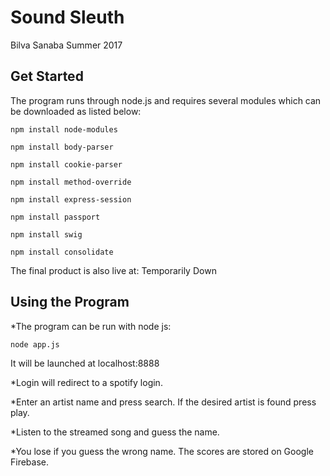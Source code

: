 # Sound Sleuth
Bilva Sanaba
Summer 2017

## Get Started
The program runs through node.js and requires several modules which can be downloaded as listed below: 

`npm install node-modules`

`npm install body-parser`

`npm install cookie-parser`

`npm install method-override`

`npm install express-session`

`npm install passport`

`npm install swig`

`npm install consolidate`

The final product is also live at: Temporarily Down

## Using the Program
*The program can be run with node js: 

`node app.js`

It will be launched at localhost:8888

*Login will redirect to a spotify login. 

*Enter an artist name and press search. If the desired artist is found press play.

*Listen to the streamed song and guess the name. 

*You lose if you guess the wrong name. The scores are stored on Google Firebase. 
